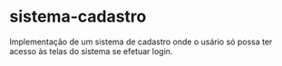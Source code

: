 # sistema-cadastro
 Implementação de um sistema de cadastro onde o usário só possa ter acesso às telas do sistema se efetuar login.
